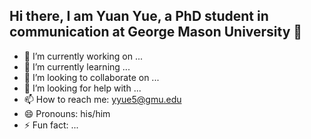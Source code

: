 ## Hi there, I am Yuan Yue, a PhD student in communication at George Mason University 👋

- 🔭 I’m currently working on ...
- 🌱 I’m currently learning ...
- 👯 I’m looking to collaborate on ...
- 🤔 I’m looking for help with ...
- 📫 How to reach me: yyue5@gmu.edu
- 😄 Pronouns: his/him
- ⚡ Fun fact: ...
